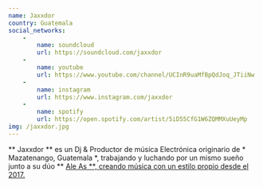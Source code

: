 ```yaml
---
name: Jaxxdor
country: Guatemala
social_networks: 
    -
        name: soundcloud
        url: https://soundcloud.com/jaxxdor
    -
        name: youtube
        url: https://www.youtube.com/channel/UCInR9uaMfBpQdJoq_JTiiNw
    -
        name: instagram
        url: https://www.instagram.com/jaxxdor
    -
        name: spotify
        url: https://open.spotify.com/artist/5iD55CfG1W6ZQMMXuUeyMp
img: /jaxxdor.jpg
---
```

** Jaxxdor ** es un Dj &amp; Productor de música Electrónica originario de * Mazatenango, Guatemala *, trabajando y luchando por un mismo sueño junto a su dúo ** <a href=http://xpendmusic.com/aleas>Ale As **</strong>, creando música con un estilo propio desde el 2017.